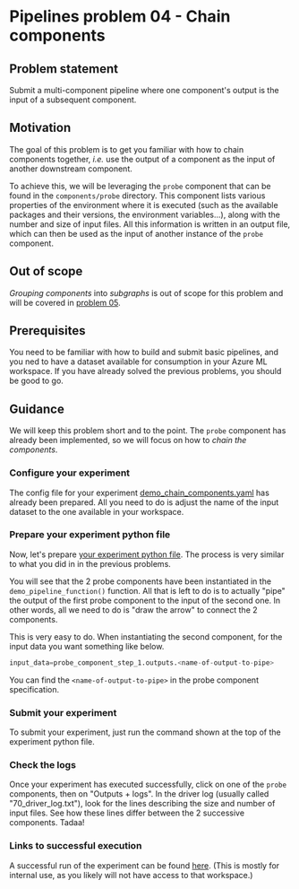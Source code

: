 # Pipelines problem 04 - Chain components

## Problem statement
Submit a multi-component pipeline where one component's output is the input of a subsequent component.

## Motivation
The goal of this problem is to get you familiar with how to chain components together, _i.e._ use the output of a component as the input of another downstream component. 

To achieve this, we will be leveraging the `probe` component that can be found in the `components/probe` directory. This component lists various properties of the environment where it is executed (such as the available packages and their versions, the environment variables...), along with the number and size of input files. All this information is written in an output file, which can then be used as the input of another instance of the `probe` component.

## Out of scope
_Grouping components_ into _subgraphs_ is out of scope for this problem and will be covered in [problem 05](./pipelines-05.md).

## Prerequisites
You need to be familiar with how to build and submit basic pipelines, and you ned to have a dataset available for consumption in your Azure ML workspace. If you have already solved the previous problems, you should be good to go.

## Guidance

We will keep this problem short and to the point. The `probe` component has already been implemented, so we will focus on how to _chain the components_.

### Configure your experiment

The config file for your experiment [demo_chain_components.yaml](../../shrike-examples/pipelines/config/experiments/demo_chain_components.yaml) has already been prepared. All you need to do is adjust the name of the input dataset to the one available in your workspace.

### Prepare your experiment python file

Now, let's prepare [your experiment python file](../../shrike-examples/pipelines/experiments/demo_chain_components.py). The process is very similar to what you did in in the previous problems. 

You will see that the 2 probe components have been instantiated in the `demo_pipeline_function()` function. All that is left to do is to actually "pipe" the output of the first probe component to the input of the second one. In other words, all we need to do is "draw the arrow" to connect the 2 components.

This is very easy to do. When instantiating the second component, for the input data you want something like below.
```python
input_data=probe_component_step_1.outputs.<name-of-output-to-pipe>
```

You can find the `<name-of-output-to-pipe>` in the probe component specification.

### Submit your experiment

To submit your experiment, just run the command shown at the top of the experiment python file.

### Check the logs

Once your experiment has executed successfully, click on one of the `probe` components, then on "Outputs + logs". In the driver log (usually called "70_driver_log.txt"), look for the lines describing the size and number of input files. See how these lines differ between the 2 successive components. Tadaa!

### Links to successful execution

A successful run of the experiment can be found [here](https://ml.azure.com/experiments/id/b04a0674-7958-4627-8f10-04a85f29a112/runs/f3c42ff6-e69f-44cb-8d0e-d1842e847d3d?wsid=/subscriptions/48bbc269-ce89-4f6f-9a12-c6f91fcb772d/resourcegroups/aml1p-rg/workspaces/aml1p-ml-wus2&tid=72f988bf-86f1-41af-91ab-2d7cd011db47). (This is mostly for internal use, as you likely will not have access to that workspace.)